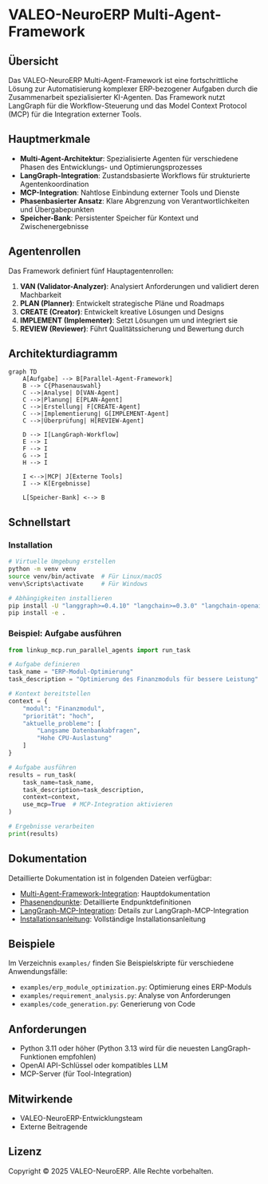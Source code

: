 # VALEO-NeuroERP Multi-Agent-Framework

## Übersicht

Das VALEO-NeuroERP Multi-Agent-Framework ist eine fortschrittliche Lösung zur Automatisierung komplexer ERP-bezogener Aufgaben durch die Zusammenarbeit spezialisierter KI-Agenten. Das Framework nutzt LangGraph für die Workflow-Steuerung und das Model Context Protocol (MCP) für die Integration externer Tools.

## Hauptmerkmale

- **Multi-Agent-Architektur**: Spezialisierte Agenten für verschiedene Phasen des Entwicklungs- und Optimierungsprozesses
- **LangGraph-Integration**: Zustandsbasierte Workflows für strukturierte Agentenkoordination
- **MCP-Integration**: Nahtlose Einbindung externer Tools und Dienste
- **Phasenbasierter Ansatz**: Klare Abgrenzung von Verantwortlichkeiten und Übergabepunkten
- **Speicher-Bank**: Persistenter Speicher für Kontext und Zwischenergebnisse

## Agentenrollen

Das Framework definiert fünf Hauptagentenrollen:

1. **VAN (Validator-Analyzer)**: Analysiert Anforderungen und validiert deren Machbarkeit
2. **PLAN (Planner)**: Entwickelt strategische Pläne und Roadmaps
3. **CREATE (Creator)**: Entwickelt kreative Lösungen und Designs
4. **IMPLEMENT (Implementer)**: Setzt Lösungen um und integriert sie
5. **REVIEW (Reviewer)**: Führt Qualitätssicherung und Bewertung durch

## Architekturdiagramm

```mermaid
graph TD
    A[Aufgabe] --> B[Parallel-Agent-Framework]
    B --> C{Phasenauswahl}
    C -->|Analyse| D[VAN-Agent]
    C -->|Planung| E[PLAN-Agent]
    C -->|Erstellung| F[CREATE-Agent]
    C -->|Implementierung| G[IMPLEMENT-Agent]
    C -->|Überprüfung| H[REVIEW-Agent]
    
    D --> I[LangGraph-Workflow]
    E --> I
    F --> I
    G --> I
    H --> I
    
    I <-->|MCP| J[Externe Tools]
    I --> K[Ergebnisse]
    
    L[Speicher-Bank] <--> B
```

## Schnellstart

### Installation

```bash
# Virtuelle Umgebung erstellen
python -m venv venv
source venv/bin/activate  # Für Linux/macOS
venv\Scripts\activate     # Für Windows

# Abhängigkeiten installieren
pip install -U "langgraph>=0.4.10" "langchain>=0.3.0" "langchain-openai>=0.3.0" "mcp>=0.0.7"
pip install -e .
```

### Beispiel: Aufgabe ausführen

```python
from linkup_mcp.run_parallel_agents import run_task

# Aufgabe definieren
task_name = "ERP-Modul-Optimierung"
task_description = "Optimierung des Finanzmoduls für bessere Leistung"

# Kontext bereitstellen
context = {
    "modul": "Finanzmodul",
    "priorität": "hoch",
    "aktuelle_probleme": [
        "Langsame Datenbankabfragen",
        "Hohe CPU-Auslastung"
    ]
}

# Aufgabe ausführen
results = run_task(
    task_name=task_name,
    task_description=task_description,
    context=context,
    use_mcp=True  # MCP-Integration aktivieren
)

# Ergebnisse verarbeiten
print(results)
```

## Dokumentation

Detaillierte Dokumentation ist in folgenden Dateien verfügbar:

- [Multi-Agent-Framework-Integration](./docs/multi_agent_framework_integration.md): Hauptdokumentation
- [Phasenendpunkte](./docs/phase_endpoints.md): Detaillierte Endpunktdefinitionen
- [LangGraph-MCP-Integration](./docs/langgraph_mcp_integration.md): Details zur LangGraph-MCP-Integration
- [Installationsanleitung](./docs/setup_guide.md): Vollständige Installationsanleitung

## Beispiele

Im Verzeichnis `examples/` finden Sie Beispielskripte für verschiedene Anwendungsfälle:

- `examples/erp_module_optimization.py`: Optimierung eines ERP-Moduls
- `examples/requirement_analysis.py`: Analyse von Anforderungen
- `examples/code_generation.py`: Generierung von Code

## Anforderungen

- Python 3.11 oder höher (Python 3.13 wird für die neuesten LangGraph-Funktionen empfohlen)
- OpenAI API-Schlüssel oder kompatibles LLM
- MCP-Server (für Tool-Integration)

## Mitwirkende

- VALEO-NeuroERP-Entwicklungsteam
- Externe Beitragende

## Lizenz

Copyright © 2025 VALEO-NeuroERP. Alle Rechte vorbehalten. 